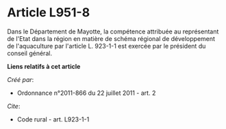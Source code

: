 # Article L951-8

Dans le Département de Mayotte, la compétence attribuée au représentant de l'Etat dans la région en matière de schéma
régional de développement de l'aquaculture par l'article L. 923-1-1 est exercée par le président du conseil général.

**Liens relatifs à cet article**

_Créé par_:

  - Ordonnance n°2011-866 du 22 juillet 2011 - art. 2

_Cite_:

  - Code rural - art. L923-1-1
